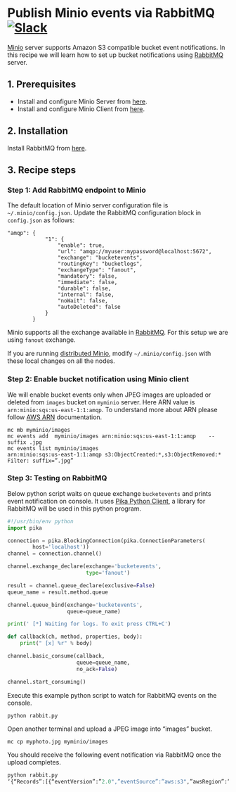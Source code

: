 # Publish Minio events via RabbitMQ [![Slack](https://slack.minio.io/slack?type=svg)](https://slack.minio.io)

[Minio](https://www.minio.io) server supports Amazon S3 compatible bucket event notifications. In this recipe we will learn how to set up bucket notifications using [RabbitMQ](https://www.rabbitmq.com/) server. 

## 1. Prerequisites

* Install and configure Minio Server from [here](http://docs.minio.io/docs/minio).
* Install and configure Minio Client from [here](https://docs.minio.io/docs/minio-client-quickstart-guide).


## 2. Installation

Install RabbitMQ from [here](https://www.rabbitmq.com/).

## 3. Recipe steps

### Step 1: Add RabbitMQ endpoint to Minio

The default location of Minio server configuration file is ``~/.minio/config.json``. Update the RabbitMQ configuration block in ``config.json`` as follows:

```
"amqp": {
			"1": {
				"enable": true,
				"url": "amqp://myuser:mypassword@localhost:5672",
				"exchange": "bucketevents",
				"routingKey": "bucketlogs",
				"exchangeType": "fanout",
				"mandatory": false,
				"immediate": false,
				"durable": false,
				"internal": false,
				"noWait": false,
				"autoDeleted": false
			}
        }
```
Minio supports all the exchange available in [RabbitMQ](https://www.rabbitmq.com/). For this setup we are using ``fanout`` exchange.

If you are running [distributed Minio](https://docs.minio.io/docs/distributed-minio-quickstart-guide), modify ``~/.minio/config.json`` with these local changes on all the nodes.

### Step 2: Enable bucket notification using Minio client

We will enable bucket events only when JPEG images are uploaded or deleted from ``images`` bucket on ``myminio`` server. Here ARN value is ``arn:minio:sqs:us-east-1:1:amqp``. To understand more about ARN please follow [AWS ARN](http://docs.aws.amazon.com/general/latest/gr/aws-arns-and-namespaces.html) documentation.

```
mc mb myminio/images
mc events add  myminio/images arn:minio:sqs:us-east-1:1:amqp    --suffix .jpg
mc events list myminio/images
arn:minio:sqs:us-east-1:1:amqp s3:ObjectCreated:*,s3:ObjectRemoved:* Filter: suffix=”.jpg”
```

### Step 3: Testing on RabbitMQ

Below python script waits on queue exchange ``bucketevents`` and prints event notification on console. It uses [Pika Python Client](https://www.rabbitmq.com/tutorials/tutorial-three-python.html), a library for RabbitMQ will be used in this python program.

```py
#!/usr/bin/env python
import pika

connection = pika.BlockingConnection(pika.ConnectionParameters(
        host='localhost'))
channel = connection.channel()

channel.exchange_declare(exchange='bucketevents',
                         type='fanout')

result = channel.queue_declare(exclusive=False)
queue_name = result.method.queue

channel.queue_bind(exchange='bucketevents',
                   queue=queue_name)

print(' [*] Waiting for logs. To exit press CTRL+C')

def callback(ch, method, properties, body):
    print(" [x] %r" % body)

channel.basic_consume(callback,
                      queue=queue_name,
                      no_ack=False)

channel.start_consuming()
```


Execute this example python script to watch for RabbitMQ events on the console.

```py
python rabbit.py
```

Open another terminal and upload a JPEG image into “images” bucket.

```
mc cp myphoto.jpg myminio/images
```

You should receive the following event notification via RabbitMQ once the upload completes.

```py
python rabbit.py
‘{“Records”:[{“eventVersion”:”2.0",”eventSource”:”aws:s3",”awsRegion”:”us-east-1",”eventTime”:”2016–09–08T22:34:38.226Z”,”eventName”:”s3:ObjectCreated:Put”,”userIdentity”:{“principalId”:”minio”},”requestParameters”:{“sourceIPAddress”:”10.1.10.150:44576"},”responseElements”:{},”s3":{“s3SchemaVersion”:”1.0",”configurationId”:”Config”,”bucket”:{“name”:”images”,”ownerIdentity”:{“principalId”:”minio”},”arn”:”arn:aws:s3:::images”},”object”:{“key”:”myphoto.jpg”,”size”:200436,”sequencer”:”147279EAF9F40933"}}}],”level”:”info”,”msg”:””,”time”:”2016–09–08T15:34:38–07:00"}\n
```

